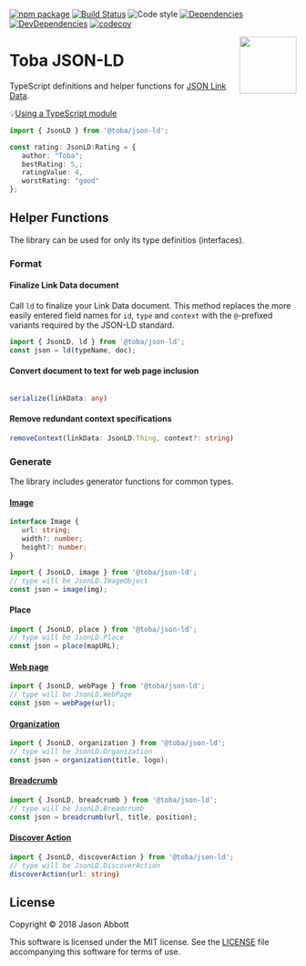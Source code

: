 [![npm package](https://img.shields.io/npm/v/@toba/json-ld.svg)](https://www.npmjs.org/package/@toba/json-ld)
[![Build Status](https://travis-ci.org/toba/json-ld.svg?branch=master)](https://travis-ci.org/toba/json-ld)
![Code style](https://img.shields.io/badge/code_style-prettier-ff69b4.svg)
[![Dependencies](https://img.shields.io/david/toba/json-ld.svg)](https://david-dm.org/toba/json-ld)
[![DevDependencies](https://img.shields.io/david/dev/toba/json-ld.svg)](https://david-dm.org/toba/json-ld#info=devDependencies&view=list)
[![codecov](https://codecov.io/gh/toba/json-ld/branch/master/graph/badge.svg)](https://codecov.io/gh/toba/json-ld)

<img src='https://toba.github.io/about/images/logo-colored.svg' width="100" align="right"/>

# Toba JSON-LD

TypeScript definitions and helper functions for [JSON Link Data](https://en.wikipedia.org/wiki/JSON-LD).

💡[Using a TypeScript module](https://toba.github.io/about/usage)

```ts
import { JsonLD } from '@toba/json-ld';

const rating: JsonLD:Rating = {
   author: "Toba";
   bestRating: 5,;
   ratingValue: 4,
   worstRating: "good"
};
```

## Helper Functions

The library can be used for only its type definitios (interfaces).

### Format

#### Finalize Link Data document

Call `ld` to finalize your Link Data document. This method replaces the more easily entered field names for `id`, `type` and `context` with the `@`-prefixed variants required by the JSON-LD standard.

```ts
import { JsonLD, ld } from '@toba/json-ld';
const json = ld(typeName, doc);
```

#### Convert document to text for web page inclusion

```ts

serialize(linkData: any)
```

#### Remove redundant context specifications

```ts
removeContext(linkData: JsonLD.Thing, context?: string)
```

### Generate

The library includes generator functions for common types.

#### [Image](http://schema.org/ImageObject)

```ts
interface Image {
   url: string;
   width?: number;
   height?: number;
}
```

```ts
import { JsonLD, image } from '@toba/json-ld';
// type will be JsonLD.ImageObject
const json = image(img);
```

#### Place

```ts
import { JsonLD, place } from '@toba/json-ld';
// type will be JsonLD.Place
const json = place(mapURL);
```

#### [Web page](http://schema.org/WebPage)

```ts
import { JsonLD, webPage } from '@toba/json-ld';
// type will be JsonLD.WebPage
const json = webPage(url);
```

#### [Organization](http://schema.org/Organization)

```ts
import { JsonLD, organization } from '@toba/json-ld';
// type will be JsonLD.Organization
const json = organization(title, logo);
```

#### [Breadcrumb](http://schema.org/breadcrumb)

```ts
import { JsonLD, breadcrumb } from '@toba/json-ld';
// type will be JsonLD.Breadcrumb
const json = breadcrumb(url, title, position);
```

#### [Discover Action](http://schema.org/DiscoverAction)

```ts
import { JsonLD, discoverAction } from '@toba/json-ld';
// type will be JsonLD.DiscoverAction
discoverAction(url: string)
```

## License

Copyright &copy; 2018 Jason Abbott

This software is licensed under the MIT license. See the [LICENSE](./LICENSE) file
accompanying this software for terms of use.
